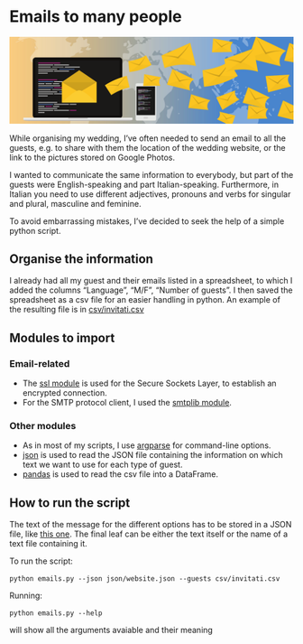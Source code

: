 # Emails to many people

![Emails](images/emails.png)

While organising my wedding, 
I’ve often needed to send an email to all the guests, 
e.g. to share with them the location of the wedding website, 
or the link to the pictures stored on Google Photos. 

I wanted to communicate the same information to everybody, but 
part of the guests were English-speaking and part Italian-speaking. 
Furthermore, in Italian you need to use different adjectives, 
pronouns and verbs for singular and plural, masculine and feminine. 

To avoid embarrassing mistakes, I’ve decided to seek the help of a simple python script. 

## Organise the information

I already had all my guest and their emails listed in a spreadsheet, 
to which I added the columns “Language”, “M/F”, “Number of guests”. 
I then saved the spreadsheet as a csv file for an easier handling in python. 
An example of the resulting file is  in [csv/invitati.csv](csv/invitati.csv)

## Modules to import

### Email-related 
* The [ssl module](https://docs.python.org/3/library/ssl.html) is used for the Secure Sockets Layer, to establish 
an encrypted connection.
* For the SMTP protocol client, I used the [smtplib module](https://docs.python.org/3/library/smtplib.html). 

### Other modules
* As in most of my scripts, I use [argparse](https://docs.python.org/3/library/argparse.html) for command-line options. 
* [json](https://docs.python.org/2/library/json.html) is used to read the JSON file containing the information on which 
text we want to use for each type of guest. 
* [pandas](https://pandas.pydata.org/) is used to read the csv file into a DataFrame. 


## How to run the script 

The text of the message for the different options has to be stored in a JSON file, like [this one](json/website.json). 
The final leaf can be either the text itself or the name of a text file containing it. 

To run the script:
```
python emails.py --json json/website.json --guests csv/invitati.csv 
```

Running:
```
python emails.py --help 
```
will show all the arguments avaiable and their meaning




